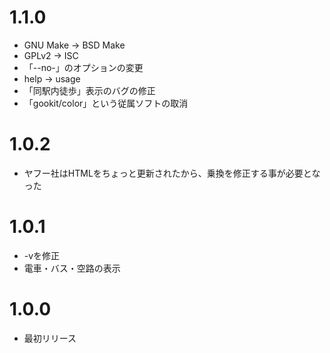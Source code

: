 # 1.1.0
* GNU Make → BSD Make
* GPLv2 → ISC
* 「--no-」のオプションの変更
* help → usage
* 「同駅内徒歩」表示のバグの修正
* 「gookit/color」という従属ソフトの取消

# 1.0.2
* ヤフー社はHTMLをちょっと更新されたから、乗換を修正する事が必要となった

# 1.0.1
* -vを修正
* 電車・バス・空路の表示

# 1.0.0
* 最初リリース
